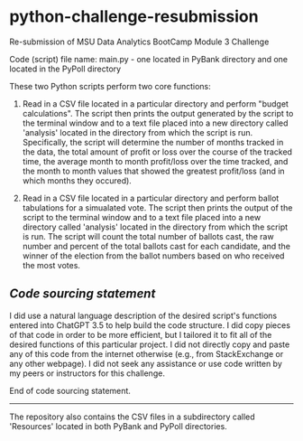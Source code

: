 # python-challenge-resubmission
 Re-submission of MSU Data Analytics BootCamp Module 3 Challenge

 Code (script) file name: main.py - one located in PyBank directory and one located in the PyPoll directory

 These two Python scripts perform two core functions:

 1. Read in a CSV file located in a particular directory and perform "budget calculations". The script then prints the output generated by the script to the terminal window and to a text file placed into a new directory called 'analysis' located in the directory from which the script is run. Specifically, the script will determine the number of months tracked in the data, the total amount of profit or loss over the course of the tracked time, the average month to month profit/loss over the time tracked, and the month to month values that showed the greatest profit/loss (and in which months they occured).

 2. Read in a CSV file located in a particular directory and perform ballot tabulations for a simualated vote. The script then prints the output of the script to the terminal window and to a text file placed into a new directory called 'analysis' located in the directory from which the script is run. The script will count the total number of ballots cast, the raw number and percent of the total ballots cast for each candidate, and the winner of the election from the ballot numbers based on who received the most votes.

*Code sourcing statement*
-----------------------

I did use a natural language description of the desired script's functions entered into ChatGPT 3.5 to help build the code structure. I did copy pieces of that code in order to be more efficient, but I tailored it to fit all of the desired functions of this particular project. I did not directly copy and paste any of this code from the internet otherwise (e.g., from StackExchange or any other webpage). I did not seek any assistance or use code written by my peers or instructors for this challenge.

End of code sourcing statement.

 ----------------------

 The repository also contains the CSV files in a subdirectory called 'Resources' located in both PyBank and PyPoll directories.
